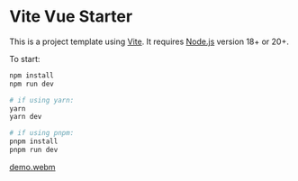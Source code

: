 # Vite Vue Starter

This is a project template using [Vite](https://vitejs.dev/). It requires [Node.js](https://nodejs.org) version 18+ or 20+.

To start:

```sh
npm install
npm run dev

# if using yarn:
yarn
yarn dev

# if using pnpm:
pnpm install
pnpm run dev
```
[demo.webm](https://github.com/Vivek-KP/tic-tac-toe/assets/44610017/a9ce020a-b931-4e92-abf2-919a2064beab)
